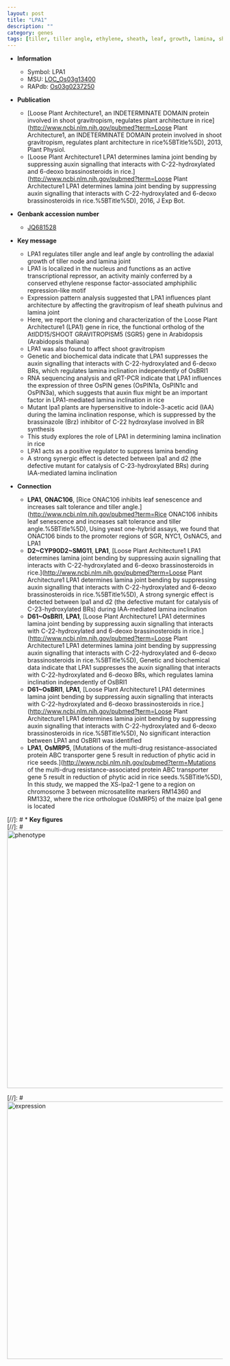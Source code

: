 ```yaml
---
layout: post
title: "LPA1"
description: ""
category: genes
tags: [tiller, tiller angle, ethylene, sheath, leaf, growth, lamina, shoot, architecture, auxin,  BR ]
---
```


* **Information**  
    + Symbol: LPA1  
    + MSU: [LOC_Os03g13400](http://rice.plantbiology.msu.edu/cgi-bin/ORF_infopage.cgi?orf=LOC_Os03g13400)  
    + RAPdb: [Os03g0237250](http://rapdb.dna.affrc.go.jp/viewer/gbrowse_details/irgsp1?name=Os03g0237250)  

* **Publication**  
    + [Loose Plant Architecture1, an INDETERMINATE DOMAIN protein involved in shoot gravitropism, regulates plant architecture in rice](http://www.ncbi.nlm.nih.gov/pubmed?term=Loose Plant Architecture1, an INDETERMINATE DOMAIN protein involved in shoot gravitropism, regulates plant architecture in rice%5BTitle%5D), 2013, Plant Physiol.
    + [Loose Plant Architecture1 LPA1 determines lamina joint bending by suppressing auxin signalling that interacts with C-22-hydroxylated and 6-deoxo brassinosteroids in rice.](http://www.ncbi.nlm.nih.gov/pubmed?term=Loose Plant Architecture1 LPA1 determines lamina joint bending by suppressing auxin signalling that interacts with C-22-hydroxylated and 6-deoxo brassinosteroids in rice.%5BTitle%5D), 2016, J Exp Bot.

* **Genbank accession number**  
    + [JQ681528](http://www.ncbi.nlm.nih.gov/nuccore/JQ681528)

* **Key message**  
    + LPA1 regulates tiller angle and leaf angle by controlling the adaxial growth of tiller node and lamina joint
    + LPA1 is localized in the nucleus and functions as an active transcriptional repressor, an activity mainly conferred by a conserved ethylene response factor-associated amphiphilic repression-like motif
    + Expression pattern analysis suggested that LPA1 influences plant architecture by affecting the gravitropism of leaf sheath pulvinus and lamina joint
    + Here, we report the cloning and characterization of the Loose Plant Architecture1 (LPA1) gene in rice, the functional ortholog of the AtIDD15/SHOOT GRAVITROPISM5 (SGR5) gene in Arabidopsis (Arabidopsis thaliana)
    + LPA1 was also found to affect shoot gravitropism
    + Genetic and biochemical data indicate that LPA1 suppresses the auxin signalling that interacts with C-22-hydroxylated and 6-deoxo BRs, which regulates lamina inclination independently of OsBRI1
    + RNA sequencing analysis and qRT-PCR indicate that LPA1 influences the expression of three OsPIN genes (OsPIN1a, OsPIN1c and OsPIN3a), which suggests that auxin flux might be an important factor in LPA1-mediated lamina inclination in rice
    + Mutant lpa1 plants are hypersensitive to indole-3-acetic acid (IAA) during the lamina inclination response, which is suppressed by the brassinazole (Brz) inhibitor of C-22 hydroxylase involved in BR synthesis
    + This study explores the role of LPA1 in determining lamina inclination in rice
    + LPA1 acts as a positive regulator to suppress lamina bending
    + A strong synergic effect is detected between lpa1 and d2 (the defective mutant for catalysis of C-23-hydroxylated BRs) during IAA-mediated lamina inclination

* **Connection**  
    + __LPA1__, __ONAC106__, [Rice ONAC106 inhibits leaf senescence and increases salt tolerance and tiller angle.](http://www.ncbi.nlm.nih.gov/pubmed?term=Rice ONAC106 inhibits leaf senescence and increases salt tolerance and tiller angle.%5BTitle%5D), Using yeast one-hybrid assays, we found that ONAC106 binds to the promoter regions of SGR, NYC1, OsNAC5, and LPA1
    + __D2~CYP90D2~SMG11__, __LPA1__, [Loose Plant Architecture1 LPA1 determines lamina joint bending by suppressing auxin signalling that interacts with C-22-hydroxylated and 6-deoxo brassinosteroids in rice.](http://www.ncbi.nlm.nih.gov/pubmed?term=Loose Plant Architecture1 LPA1 determines lamina joint bending by suppressing auxin signalling that interacts with C-22-hydroxylated and 6-deoxo brassinosteroids in rice.%5BTitle%5D), A strong synergic effect is detected between lpa1 and d2 (the defective mutant for catalysis of C-23-hydroxylated BRs) during IAA-mediated lamina inclination
    + __D61~OsBRI1__, __LPA1__, [Loose Plant Architecture1 LPA1 determines lamina joint bending by suppressing auxin signalling that interacts with C-22-hydroxylated and 6-deoxo brassinosteroids in rice.](http://www.ncbi.nlm.nih.gov/pubmed?term=Loose Plant Architecture1 LPA1 determines lamina joint bending by suppressing auxin signalling that interacts with C-22-hydroxylated and 6-deoxo brassinosteroids in rice.%5BTitle%5D), Genetic and biochemical data indicate that LPA1 suppresses the auxin signalling that interacts with C-22-hydroxylated and 6-deoxo BRs, which regulates lamina inclination independently of OsBRI1
    + __D61~OsBRI1__, __LPA1__, [Loose Plant Architecture1 LPA1 determines lamina joint bending by suppressing auxin signalling that interacts with C-22-hydroxylated and 6-deoxo brassinosteroids in rice.](http://www.ncbi.nlm.nih.gov/pubmed?term=Loose Plant Architecture1 LPA1 determines lamina joint bending by suppressing auxin signalling that interacts with C-22-hydroxylated and 6-deoxo brassinosteroids in rice.%5BTitle%5D), No significant interaction between LPA1 and OsBRI1 was identified
    + __LPA1__, __OsMRP5__, [Mutations of the multi-drug resistance-associated protein ABC transporter gene 5 result in reduction of phytic acid in rice seeds.](http://www.ncbi.nlm.nih.gov/pubmed?term=Mutations of the multi-drug resistance-associated protein ABC transporter gene 5 result in reduction of phytic acid in rice seeds.%5BTitle%5D), In this study, we mapped the XS-lpa2-1 gene to a region on chromosome 3 between microsatellite markers RM14360 and RM1332, where the rice orthologue (OsMRP5) of the maize lpa1 gene is located

[//]: # * **Key figures**  
[//]: # <img src="http://funRiceGenes.github.io/images/LPA1.pheno.png" alt="phenotype"  style="width: 600px;"/>

[//]: # <img src="http://funRiceGenes.github.io/images/LPA1.exp.png" alt="expression"  style="width: 600px;"/>


